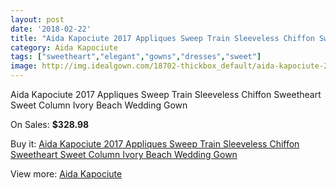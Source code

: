 ```yaml
---
layout: post
date: '2018-02-22'
title: "Aida Kapociute 2017 Appliques Sweep Train Sleeveless Chiffon Sweetheart Sweet Column Ivory Beach Wedding Gown"
category: Aida Kapociute
tags: ["sweetheart","elegant","gowns","dresses","sweet"]
image: http://img.idealgown.com/18702-thickbox_default/aida-kapociute-2017-appliques-sweep-train-sleeveless-chiffon-sweetheart-sweet-column-ivory-beach-wedding-gown.jpg
---
```

Aida Kapociute 2017 Appliques Sweep Train Sleeveless Chiffon Sweetheart Sweet Column Ivory Beach Wedding Gown

On Sales: **$328.98**
<a href="https://www.idealgown.com/en/aida-kapociute/7182-aida-kapociute-2017-appliques-sweep-train-sleeveless-chiffon-sweetheart-sweet-column-ivory-beach-wedding-gown.html"><amp-img layout="responsive" width="600" height="600" src="//img.idealgown.com/18702-thickbox_default/aida-kapociute-2017-appliques-sweep-train-sleeveless-chiffon-sweetheart-sweet-column-ivory-beach-wedding-gown.jpg" alt="Aida Kapociute 2017 Appliques Sweep Train Sleeveless Chiffon Sweetheart Sweet Column Ivory Beach Wedding Gown 0" /></a>
<a href="https://www.idealgown.com/en/aida-kapociute/7182-aida-kapociute-2017-appliques-sweep-train-sleeveless-chiffon-sweetheart-sweet-column-ivory-beach-wedding-gown.html"><amp-img layout="responsive" width="600" height="600" src="//img.idealgown.com/18706-thickbox_default/aida-kapociute-2017-appliques-sweep-train-sleeveless-chiffon-sweetheart-sweet-column-ivory-beach-wedding-gown.jpg" alt="Aida Kapociute 2017 Appliques Sweep Train Sleeveless Chiffon Sweetheart Sweet Column Ivory Beach Wedding Gown 1" /></a>
<a href="https://www.idealgown.com/en/aida-kapociute/7182-aida-kapociute-2017-appliques-sweep-train-sleeveless-chiffon-sweetheart-sweet-column-ivory-beach-wedding-gown.html"><amp-img layout="responsive" width="600" height="600" src="//img.idealgown.com/18705-thickbox_default/aida-kapociute-2017-appliques-sweep-train-sleeveless-chiffon-sweetheart-sweet-column-ivory-beach-wedding-gown.jpg" alt="Aida Kapociute 2017 Appliques Sweep Train Sleeveless Chiffon Sweetheart Sweet Column Ivory Beach Wedding Gown 2" /></a>
<a href="https://www.idealgown.com/en/aida-kapociute/7182-aida-kapociute-2017-appliques-sweep-train-sleeveless-chiffon-sweetheart-sweet-column-ivory-beach-wedding-gown.html"><amp-img layout="responsive" width="600" height="600" src="//img.idealgown.com/18704-thickbox_default/aida-kapociute-2017-appliques-sweep-train-sleeveless-chiffon-sweetheart-sweet-column-ivory-beach-wedding-gown.jpg" alt="Aida Kapociute 2017 Appliques Sweep Train Sleeveless Chiffon Sweetheart Sweet Column Ivory Beach Wedding Gown 3" /></a>
<a href="https://www.idealgown.com/en/aida-kapociute/7182-aida-kapociute-2017-appliques-sweep-train-sleeveless-chiffon-sweetheart-sweet-column-ivory-beach-wedding-gown.html"><amp-img layout="responsive" width="600" height="600" src="//img.idealgown.com/18703-thickbox_default/aida-kapociute-2017-appliques-sweep-train-sleeveless-chiffon-sweetheart-sweet-column-ivory-beach-wedding-gown.jpg" alt="Aida Kapociute 2017 Appliques Sweep Train Sleeveless Chiffon Sweetheart Sweet Column Ivory Beach Wedding Gown 4" /></a>

Buy it: [Aida Kapociute 2017 Appliques Sweep Train Sleeveless Chiffon Sweetheart Sweet Column Ivory Beach Wedding Gown](https://www.idealgown.com/en/aida-kapociute/7182-aida-kapociute-2017-appliques-sweep-train-sleeveless-chiffon-sweetheart-sweet-column-ivory-beach-wedding-gown.html "Aida Kapociute 2017 Appliques Sweep Train Sleeveless Chiffon Sweetheart Sweet Column Ivory Beach Wedding Gown")

View more: [Aida Kapociute](https://www.idealgown.com/en/140-aida-kapociute "Aida Kapociute")